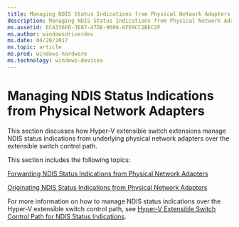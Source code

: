 ```yaml
---
title: Managing NDIS Status Indications from Physical Network Adapters
description: Managing NDIS Status Indications from Physical Network Adapters
ms.assetid: ECA336FD-3E07-47D8-9006-6FE9CC1BEC2F
ms.author: windowsdriverdev
ms.date: 04/20/2017
ms.topic: article
ms.prod: windows-hardware
ms.technology: windows-devices
---
```


# Managing NDIS Status Indications from Physical Network Adapters


This section discusses how Hyper-V extensible switch extensions manage NDIS status indications from underlying physical network adapters over the extensible switch control path.

This section includes the following topics:

[Forwarding NDIS Status Indications from Physical Network Adapters](forwarding-ndis-status-indications-from-physical-network-adapters.md)

[Originating NDIS Status Indications from Physical Network Adapters](originating-ndis-status-indications-from-physical-network-adapters.md)

For more information on how to manage NDIS status indications over the Hyper-V extensible switch control path, see [Hyper-V Extensible Switch Control Path for NDIS Status Indications](hyper-v-extensible-switch-control-path-for-ndis-status-indications.md).

 

 





